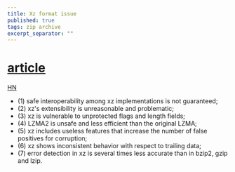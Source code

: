 ```yaml
---
title: Xz format issue
published: true
tags: zip archive
excerpt_separator: ""
---
```

# [article](https://www.nongnu.org/lzip/xz_inadequate.html)
[HN](https://news.ycombinator.com/item?id=16884832)

 - (1) safe interoperability among xz implementations is not guaranteed; 
 - (2) xz's extensibility is unreasonable and problematic; 
 - (3) xz is vulnerable to unprotected flags and length fields;
 - (4) LZMA2 is unsafe and less efficient than the original LZMA; 
 - (5) xz includes useless features that increase the number of false positives for corruption; 
 - (6) xz shows inconsistent behavior with respect to trailing data; 
 - (7) error detection in xz is several times less accurate than in bzip2, gzip and lzip. 
